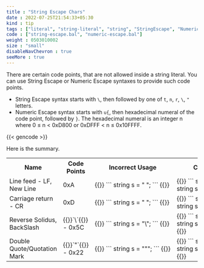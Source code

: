 ```yaml
---
title : "String Escape Chars"
date : 2022-07-25T21:54:33+05:30
kind : tip 
tags : ["literal", "string-literal", "string", "StringEscape", "NumericEscape"] 
code : ["string-escape.bal", "numeric-escape.bal"] 
weight : 0503010002 
size : "small" 
disableNavChevron : true
seeMore : true
---
```


There are certain code points, that are not allowed inside a string literal. You can use String Escape or Numeric Escape syntaxes to provide such code points.

<!--more-->

- String Escape syntax starts with `\`, then followed by one of `t`, `n`, `r`, `\`, `"` letters.
- Numeric Escape syntax starts with `u{`, then hexadecimal numeral of the code point, followed by `}`. The hexadecimal numeral is an integer n where 0 ≤ n < 0xD800 or 0xDFFF < n ≤ 0x10FFFF.

{{< gencode >}}

Here is the summary.

<table class="center-ele tip-data" style="overflow: scroll;">
<tr>
<th>Name</th>
<th>Code Points</th>
<th>Incorrect Usage</th>
<th>Correct Usage</th>
</tr>
<tr>
  <td>Line feed - LF, New Line</td>
  <td>0xA</td>
  <td style="min-width:200px;">{{<md>}}
  ```
  string s = "
";
  ```
  {{</md>}}</td>
  <td style="min-width:200px;">{{<md>}}
  ```
  string s1 = "\n";
  string s2 = "\u{A}";
  ```
  {{</md>}}</td>
<tr>
<tr>
  <td>Carriage return - CR</td>
  <td>0xD</td>
  <td>{{<md>}}
  ```
  string s = "
";
  ```
  {{</md>}}</td>
  <td>{{<md>}}
  ```
  string s1 = "\r";
  string s2 = "\u{D}";
  ```
  {{</md>}}</td>
<tr>
<tr>
  <td>Reverse Solidus, BackSlash</td>
  <td>{{<md>}}`\`{{</md>}} - 0x5C</td>
  <td>{{<md>}}
  ```
  string s = "\";
  ```
  {{</md>}}</td>
  <td>{{<md>}}
  ```
  string s1 = "\\";
  string s2 = "\u{5C}";
  ```
  {{</md>}}</td>
<tr>
<tr>
  <td>Double Quote/Quotation Mark</td>
  <td>{{<md>}}`"`{{</md>}} - 0x22</td>
  <td>{{<md>}}
  ```
  string s = """;
  ```
  {{</md>}}</td>
  <td>{{<md>}}
  ```
  string s1 = "\"";
  string s2 = "\u{22}";
  ```
  {{</md>}}</td>
<tr>
<tr>
</table>
